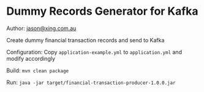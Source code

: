 # Dummy Records Generator for Kafka 
Author: jason@xing.com.au

Create dummy financial transaction records and send to Kafka

Configuration: Copy ```application-example.yml``` to ```application.yml``` and modify accordingly

Build: ```mvn clean package```

Run: ```java -jar target/financial-transaction-producer-1.0.0.jar```

